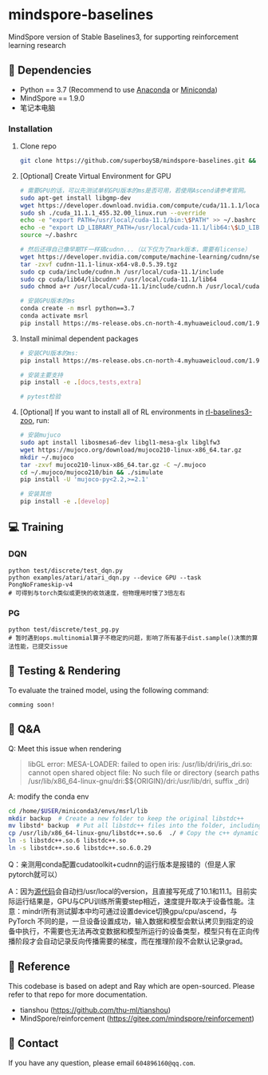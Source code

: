 # mindspore-baselines

MindSpore version of Stable Baselines3, for supporting reinforcement learning research

## :wrench: Dependencies
- Python == 3.7 (Recommend to use [Anaconda](https://www.anaconda.com/download/#linux) or [Miniconda](https://docs.conda.io/en/latest/miniconda.html))
- MindSpore == 1.9.0
- 笔记本电脑
### Installation
1. Clone repo
    ```bash
    git clone https://github.com/superboySB/mindspore-baselines.git && cd mindspore-baselines
    ```
    
2. [Optional] Create Virtual Environment for GPU
   
   ```sh
   # 需要GPU的话，可以先测试单机GPU版本的ms是否可用，若使用Ascend请参考官网。
   sudo apt-get install libgmp-dev
   wget https://developer.download.nvidia.com/compute/cuda/11.1.1/local_installers/cuda_11.1.1_455.32.00_linux.run
   sudo sh ./cuda_11.1.1_455.32.00_linux.run --override
   echo -e "export PATH=/usr/local/cuda-11.1/bin:\$PATH" >> ~/.bashrc
   echo -e "export LD_LIBRARY_PATH=/usr/local/cuda-11.1/lib64:\$LD_LIBRARY_PATH" >> ~/.bashrc
   source ~/.bashrc
   
   # 然后还得自己像早期TF一样搞cudnn...（以下仅为了mark版本，需要有license）
   wget https://developer.nvidia.com/compute/machine-learning/cudnn/secure/8.0.5/11.1_20201106/cudnn-11.1-linux-x64-v8.0.5.39.tgz
   tar -zxvf cudnn-11.1-linux-x64-v8.0.5.39.tgz
   sudo cp cuda/include/cudnn.h /usr/local/cuda-11.1/include
   sudo cp cuda/lib64/libcudnn* /usr/local/cuda-11.1/lib64
   sudo chmod a+r /usr/local/cuda-11.1/include/cudnn.h /usr/local/cuda-11.1/lib64/libcudnn*
   
   # 安装GPU版本的ms
   conda create -n msrl python==3.7
   conda activate msrl
   pip install https://ms-release.obs.cn-north-4.myhuaweicloud.com/1.9.0/MindSpore/gpu/x86_64/cuda-11.1/mindspore_gpu-1.9.0-cp37-cp37m-linux_x86_64.whl --trusted-host ms-release.obs.cn-north-4.myhuaweicloud.com -i https://pypi.tuna.tsinghua.edu.cn/simple
   ```
3. Install minimal dependent packages
    ```sh
    # 安装CPU版本的ms:
    pip install https://ms-release.obs.cn-north-4.myhuaweicloud.com/1.9.0/MindSpore/cpu/x86_64/mindspore-1.9.0-cp37-cp37m-linux_x86_64.whl --trusted-host ms-release.obs.cn-north-4.myhuaweicloud.com -i https://pypi.tuna.tsinghua.edu.cn/simple
    
    # 安装主要支持
    pip install -e .[docs,tests,extra]
    
    # pytest检验
    ```
4. [Optional] If you want to install all of RL environments in [rl-baselines3-zoo](https://github.com/DLR-RM/rl-baselines3-zoo), run:
	
	```sh
	# 安装mujuco
	sudo apt install libosmesa6-dev libgl1-mesa-glx libglfw3
	wget https://mujoco.org/download/mujoco210-linux-x86_64.tar.gz
	mkdir ~/.mujoco
	tar -zxvf mujoco210-linux-x86_64.tar.gz -C ~/.mujoco
	cd ~/.mujoco/mujoco210/bin && ./simulate
	pip install -U 'mujoco-py<2.2,>=2.1'
	
	# 安装其他
	pip install -e .[develop]
	```


## :computer: Training
### DQN

```shell
python test/discrete/test_dqn.py
python examples/atari/atari_dqn.py --device GPU --task PongNoFrameskip-v4
# 可得到与torch类似或更快的收敛速度，但物理用时慢了3倍左右
```

### PG

```shell
python test/discrete/test_pg.py 
# 暂时遇到ops.multinomial算子不稳定的问题，影响了所有基于dist.sample()决策的算法性能，已提交issue
```

## :checkered_flag: Testing & Rendering
To evaluate the trained model, using the following command:
```
comming soon!
```

## :page_facing_up: Q&A
Q: Meet this issue when rendering
> libGL error: MESA-LOADER: failed to open iris: /usr/lib/dri/iris_dri.so: cannot open shared object file: No such file or directory (search paths /usr/lib/x86_64-linux-gnu/dri:\$${ORIGIN}/dri:/usr/lib/dri, suffix _dri)

A: modify the conda env

```sh
cd /home/$USER/miniconda3/envs/msrl/lib
mkdir backup  # Create a new folder to keep the original libstdc++
mv libstd* backup  # Put all libstdc++ files into the folder, including soft links
cp /usr/lib/x86_64-linux-gnu/libstdc++.so.6  ./ # Copy the c++ dynamic link library of the system here
ln -s libstdc++.so.6 libstdc++.so
ln -s libstdc++.so.6 libstdc++.so.6.0.29
```

Q：亲测用conda配置cudatoolkit+cudnn的运行版本是报错的（但是人家pytorch就可以）

A：因为[源代码](https://gitee.com/mindspore/mindspore/blob/master/mindspore/python/mindspore/run_check/_check_version.py)会自动扫/usr/local的version，且直接写死成了10.1和11.1。目前实际运行结果是，GPU与CPU训练所需要step相近，速度提升取决于设备性能。注意：mindrl所有测试脚本中均可通过设置device切换gpu/cpu/ascend，与 PyTorch 不同的是，一旦设备设置成功，输入数据和模型会默认拷贝到指定的设备中执行，不需要也无法再改变数据和模型所运行的设备类型，模型只有在正向传播阶段才会自动记录反向传播需要的梯度，而在推理阶段不会默认记录grad。

## :clap: Reference
This codebase is based on adept and Ray which are open-sourced. Please refer to that repo for more documentation.
- tianshou (https://github.com/thu-ml/tianshou)
- MindSpore/reinforcement (https://gitee.com/mindspore/reinforcement)

## :e-mail: Contact
If you have any question, please email `604896160@qq.com`.

​	
